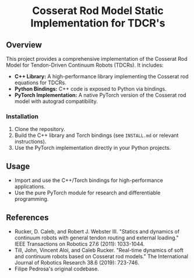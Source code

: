 <div align="center">

# Cosserat Rod Model Static Implementation for TDCR's 

</div>


## Overview

This project provides a comprehensive implementation of the Cosserat Rod Model for Tendon-Driven Continuum Robots (TDCRs). It includes:

- **C++ Library:** A high-performance library implementing the Cosserat rod equations for TDCRs.
- **Python Bindings:** C++ code is exposed to Python via bindings.
- **PyTorch Implementation:** A native PyTorch version of the Cosserat rod model with autograd compatibility.

<!-- ### Prerequisites

- C++17 compatible compiler
- Python 3.7+
- PyTorch -->

### Installation

1. Clone the repository.
2. Build the C++ library and Torch bindings (see `INSTALL.md` or relevant instructions).
3. Use the PyTorch implementation directly in your Python projects.

## Usage

- Import and use the C++/Torch bindings for high-performance applications.
- Use the pure PyTorch module for research and differentiable programming.

## References
- Rucker, D. Caleb, and Robert J. Webster III. "Statics and dynamics of continuum robots with general tendon routing and external loading." IEEE Transactions on Robotics 27.6 (2011): 1033-1044.
- Till, John, Vincent Aloi, and Caleb Rucker. "Real-time dynamics of soft and continuum robots based on Cosserat rod models." The International Journal of Robotics Research 38.6 (2019): 723-746.
- Filipe Pedrosa's original codebase.

